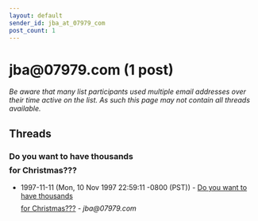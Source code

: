 ```yaml
---
layout: default
sender_id: jba_at_07979_com
post_count: 1
---
```


# jba<span>@</span>07979.com (1 post)

_Be aware that many list participants used multiple email addresses over their time active on the list. As such this page may not contain all threads available._

## Threads

### Do you want to have thousands $$$$ for Christmas???
+ 1997-11-11 (Mon, 10 Nov 1997 22:59:11 -0800 (PST)) - [Do you want to have thousands $$$$ for Christmas???](/archive/1997/11/43df1723866234b984fbaac91e37f96fd22c4fb071332238778e6e85e4b420db) - _jba@07979.com_

